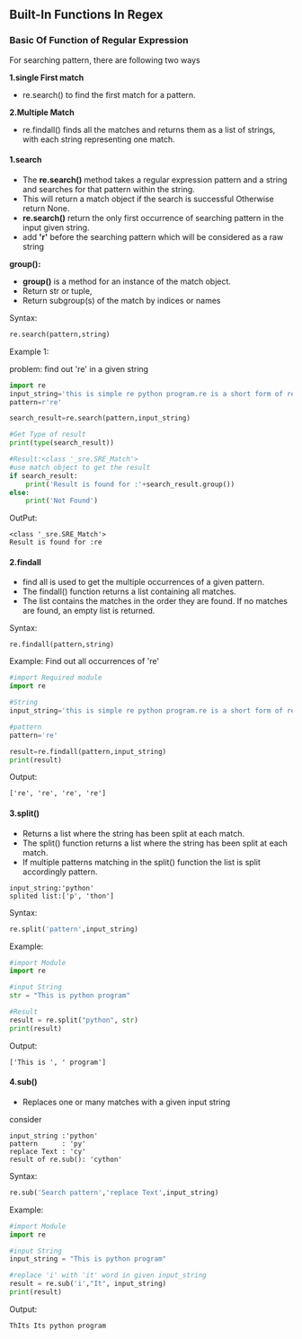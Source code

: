 ## Built-In Functions In Regex

### Basic Of Function of Regular Expression

For searching pattern, there are following two ways

**1.single First match**
   - re.search() to find the first match for a pattern.
    
**2.Multiple Match**
  - re.findall() finds all the matches and returns them as a list of strings, with each string representing one match.

#### 1.search

- The **re.search()** method takes a regular expression pattern and a string and searches for that pattern within the string.
- This will return a match object if the search is successful Otherwise return None.
- **re.search()** return the only first occurrence of searching pattern in the input given string.
- add **'r'** before the searching pattern which will be considered as a raw string

**group():**
- **group()** is a method for an instance of the match object.
- Return str or tuple,
- Return subgroup(s) of the match by indices or names

Syntax:
```python
re.search(pattern,string)
```

Example 1:

problem: find out  're' in a given string
```python
import re
input_string='this is simple re python program.re is a short form of regular expression'
pattern=r're'

search_result=re.search(pattern,input_string)

#Get Type of result
print(type(search_result))

#Result:<class '_sre.SRE_Match'>
#use match object to get the result
if search_result:
    print('Result is found for :'+search_result.group())
else:
    print('Not Found')
```
OutPut:
```
<class '_sre.SRE_Match'>
Result is found for :re
```

#### 2.findall

- find all is used to get the multiple occurrences of a given pattern.
- The findall() function returns a list containing all matches.
- The list contains the matches in the order they are found. If no matches are found, an empty list is returned.

Syntax:
```
re.findall(pattern,string)
```

Example:
Find out all occurrences of  're'
```python
#import Required module
import re

#String
input_string='this is simple re python program.re is a short form of regular expression'

#pattern 
pattern='re'

result=re.findall(pattern,input_string)
print(result)
```
Output:
```
['re', 're', 're', 're']
```

#### 3.split()
- Returns a list where the string has been split at each match.
- The split() function returns a list where the string has been split at each match.
- If multiple patterns matching in the split() function the list is split accordingly pattern.
```
input_string:'python'
splited list:['p', 'thon']
```

Syntax:
```python
re.split('pattern',input_string)
```

Example:
```python
#import Module
import re

#input String
str = "This is python program"

#Result
result = re.split("python", str)
print(result)
```
Output:
```
['This is ', ' program']
```

#### 4.sub()
- Replaces one or many matches with a given input string

consider 
```
input_string :'python'
pattern      : 'py'
replace Text : 'cy'
result of re.sub(): 'cython'
```

Syntax:
```python
re.sub('Search pattern','replace Text',input_string)
```

Example:
```python
#import Module
import re

#input String
input_string = "This is python program"

#replace 'i' with 'it' word in given input_string
result = re.sub('i',"It", input_string)
print(result)
```
Output:
```
ThIts Its python program
```
